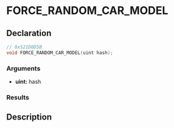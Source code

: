 # FORCE_RANDOM_CAR_MODEL

## Declaration
```cpp
// 0x521D0D5B
void FORCE_RANDOM_CAR_MODEL(uint hash);
```

### Arguments
- **uint:** hash

### Results

## Description
